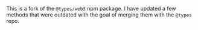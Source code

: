 This is a fork of the `@types/web3` npm package. I have updated a few methods that were outdated with the goal of merging them with the `@types` repo.
